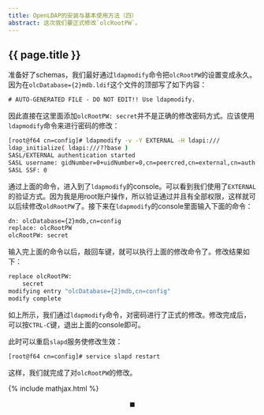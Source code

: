 ```yaml
---
title: OpenLDAP的安装与基本使用方法（四）
abstract: 这次我们要正式修改`olcRootPW`。
---
```


## {{ page.title }}

准备好了schemas，我们最好通过`ldapmodify`命令把`olcRootPW`的设置变成永久。因为在`olcDatabase={2}mdb.ldif`这个文件的顶部写了如下内容：

```txt
# AUTO-GENERATED FILE - DO NOT EDIT!! Use ldapmodify.
```

因此直接在这里面添加`olcRootPW: secret`并不是正确的修改密码方式。应该使用`ldapmodify`命令来进行密码的修改：

```bash
[root@f64 cn=config]# ldapmodify -v -Y EXTERNAL -H ldapi:///
ldap_initialize( ldapi:///??base )
SASL/EXTERNAL authentication started
SASL username: gidNumber=0+uidNumber=0,cn=peercred,cn=external,cn=auth
SASL SSF: 0
```

通过上面的命令，进入到了`ldapmodify`的console。可以看到我们使用了`EXTERNAL`的验证方式。因为我是用root账户操作，所以验证通过并且有全部权限，这样就可以后续修改`oldRootPW`了。接下来在`ldapmodify`的console里面输入下面的命令：

```bash
dn: olcDatabase={2}mdb,cn=config
replace: olcRootPW
olcRootPW: secret
```

输入完上面的命令以后，敲回车键，就可以执行上面的修改命令了。修改结果如下：

```bash
replace olcRootPW:
	secret
modifying entry "olcDatabase={2}mdb,cn=config"
modify complete
```

如上所示，我们通过`ldapmodify`命令，对密码进行了正式的修改。修改完成后，可以按`CTRL-C`键，退出上面的console即可。

此时可以重启`slapd`服务使修改生效：

```bash
[root@f64 cn=config]# service slapd restart
```

这样，我们就完成了对`olcRootPW`的修改。

{% include mathjax.html %}

$$\blacksquare$$
